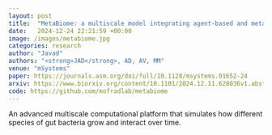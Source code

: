 ```yaml
---
layout: post
title:  "MetaBiome: a multiscale model integrating agent-based and metabolic networks to reveal spatial regulation in gut mucosal microbial communities"
date:   2024-12-24 22:21:59 +00:00
image: /images/metabiome.jpg
categories: research
author: "Javad"
authors: "<strong>JAD</strong>, AD, AV, MM"
venue: "mSystems"
paper: https://journals.asm.org/doi/full/10.1128/msystems.01652-24
arxiv: https://www.biorxiv.org/content/10.1101/2024.12.11.628036v1.abstract
code: https://github.com/mofradlab/metabiome
---
```

An advanced multiscale computational platform that simulates how different species of gut bacteria grow and interact over time.